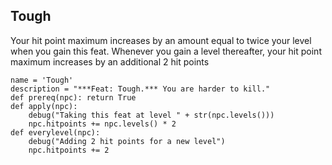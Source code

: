 ## Tough
Your hit point maximum increases by an amount equal to twice your level when you gain this feat. Whenever you gain a level thereafter, your hit point maximum increases by an additional 2 hit points

```
name = 'Tough'
description = "***Feat: Tough.*** You are harder to kill."
def prereq(npc): return True
def apply(npc):
    debug("Taking this feat at level " + str(npc.levels()))
    npc.hitpoints += npc.levels() * 2
def everylevel(npc): 
    debug("Adding 2 hit points for a new level")
    npc.hitpoints += 2
```
